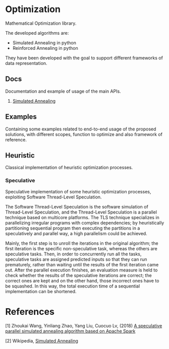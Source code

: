 # Optimization

Mathematical Optimization library.

The developed algorithms are:

- Simulated Annealing in python
- Reinforced Annealing in python

They have been developed with the goal to support different frameworks of data representation.

## Docs

Documentation and example of usage of the main APIs.

1. [Simulated Annealing](https://github.com/gianmarcodonetti/optimization/blob/master/docs/simulatedannealing.md#Simulated%20Annealing)

## Examples

Containing some examples related to end-to-end usage of the proposed solutions, with different scopes, function to optimize and also framework of reference.


## Heuristic

Classical implementation of heuristic optimization processes.


### Speculative

Speculative implementation of some heuristic optimization processes,
exploiting Software Thread-Level Speculation.

The Software Thread-Level Speculation is the software
simulation of Thread-Level Speculation, and the Thread-Level Speculation
is a parallel technique based on multicore platforms.
The TLS technique specializes in parallelizing irregular programs
with complex dependencies; by heuristically partitioning sequential
program then executing the partitions in a speculatively and parallel
way, a high parallelism could be achieved.

Mainly, the first step is to unroll the iterations in the original
algorithm; the first iteration is the specific non-speculative task,
whereas the others are speculative tasks.
Then, in order to concurrently run all the tasks, speculative tasks
are assigned predicted inputs so that they can run prematurely,
rather than waiting until the results of the first iteration came out.
After the parallel execution finishes, an evaluation measure is held
to check whether the results of the speculative iterations are correct;
the correct ones are kept and on the other hand, those incorrect ones
have to be squashed.
In this way, the total execution time of a sequential implementation
can be shortened.


# References

[1] Zhoukai Wang, Yinliang Zhao, Yang Liu, Cuocuo Lv, (2018) [A speculative parallel simulated annealing algorithm based on Apache Spark](https://www.semanticscholar.org/paper/A-speculative-parallel-simulated-annealing-based-on-Wang-Zhao/e41675b0ddb60b1a1e2b05d8a50d1cbeaeac1c6e) 

[2] Wikipedia, [Simulated Annealing](https://en.wikipedia.org/wiki/Simulated_annealing)
